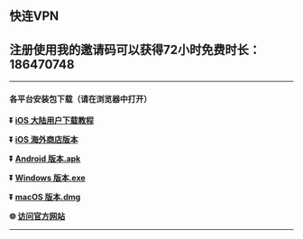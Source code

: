 
## 快连VPN #
## 注册使用我的邀请码可以获得72小时免费时长： 186470748  #
- - - -
#### 各平台安装包下载（请在浏览器中打开）

**:arrow_double_down: [iOS 大陆用户下载教程](https://lets-contact.onelink.me/0dzS/3my1vynb)** 

**:arrow_double_down: [iOS 海外商店版本](https://lets-contact.onelink.me/0dzS/5zggrqgp)**

**:arrow_double_down: [Android 版本.apk](https://lets-contact.onelink.me/0dzS/i809x9ah)**

**:arrow_double_down: [Windows 版本.exe](https://lets-contact.onelink.me/0dzS/rin2hr10)**

**:arrow_double_down: [macOS 版本.dmg](https://lets-contact.onelink.me/0dzS/ec04g6tl)**

**:globe_with_meridians: [访问官方网站](https://lets-contact.onelink.me/0dzS/kf8su4wr)** 
- - - -
###
